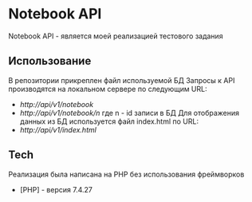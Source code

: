 # Notebook API
Notebook API - является моей реализацией тестового задания
## Использование
В репозитории прикреплен файл используемой БД
Запросы к API производятся на локальном сервере по следующим URL:
- *http://api/v1/notebook*
- *http://api/v1/notebook/n* где n - id записи в БД
Для отображения данных из БД используется файл index.html по URL:
- *http://api/v1/index.html*

## Tech
Реализация была написана на PHP без использования фреймворков
- [PHP] - версия 7.4.27
